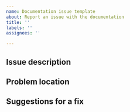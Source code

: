 ```yaml
---
name: Documentation issue template
about: Report an issue with the documentation
title: ''
labels: ''
assignees: ''

---
```


<!--This project is for documentation issues only. For product questions or issues, visit Axway Support at https://support.axway.com-->
<!--Have you considered submitting the fix yourself using a pull request (PR)? Pull requests take priority over reported issues and are the quickest way to get doc changes published. See https://improve-apim-docs.netlify.com/docs/contribution_guidelines/ for more.-->

## Issue description

<!--Describe the problem that you found.-->

## Problem location

<!--Give the URL of the page or section that contains the problem.-->


## Suggestions for a fix

<!--If you have specific ideas about how we can fix this, let us know. -->
